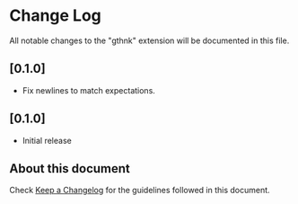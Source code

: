# Change Log

All notable changes to the "gthnk" extension will be documented in this file.

## [0.1.0]

- Fix newlines to match expectations.

## [0.1.0]

- Initial release

## About this document

Check [Keep a Changelog](http://keepachangelog.com/) for the guidelines followed in this document.
